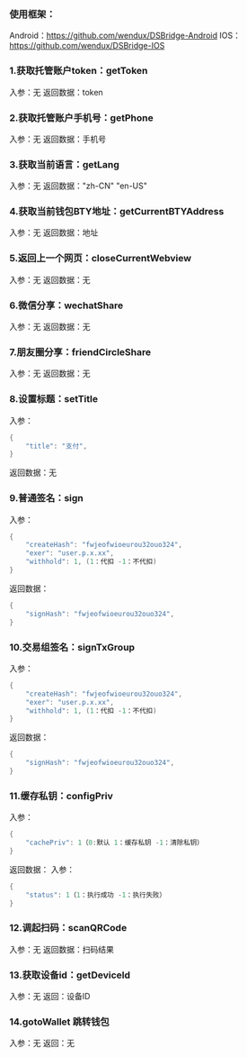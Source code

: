 ### 使用框架：
Android：https://github.com/wendux/DSBridge-Android
IOS：https://github.com/wendux/DSBridge-IOS

### 1.获取托管账户token：getToken
入参：无
返回数据：token

### 2.获取托管账户手机号：getPhone
入参：无
返回数据：手机号

### 3.获取当前语言：getLang
入参：无
返回数据："zh-CN"  "en-US"


### 4.获取当前钱包BTY地址：getCurrentBTYAddress
入参：无
返回数据：地址

### 5.返回上一个网页：closeCurrentWebview
入参：无
返回数据：无

### 6.微信分享：wechatShare
入参：无
返回数据：无

### 7.朋友圈分享：friendCircleShare
入参：无
返回数据：无

### 8.设置标题：setTitle
入参：
```java
{
	"title": "支付",
}
```
返回数据：无

### 9.普通签名：sign
入参：
```java
{
	"createHash": "fwjeofwioeurou32ouo324",
	"exer": "user.p.x.xx",
	"withhold": 1, (1：代扣 -1：不代扣)
}
```
返回数据：
```java
{
	"signHash": "fwjeofwioeurou32ouo324",
}
```


### 10.交易组签名：signTxGroup
入参：
```java
{
	"createHash": "fwjeofwioeurou32ouo324",
	"exer": "user.p.x.xx",
	"withhold": 1, (1：代扣 -1：不代扣)
}
```
返回数据：
```java
{
	"signHash": "fwjeofwioeurou32ouo324",
}
```

### 11.缓存私钥：configPriv
入参：
```java
{
	"cachePriv": 1（0:默认 1：缓存私钥 -1：清除私钥）
}
```
返回数据：
入参：
```java
{
	"status": 1（1：执行成功 -1：执行失败）
}
```

### 12.调起扫码：scanQRCode
入参：无
返回数据：扫码结果

### 13.获取设备id：getDeviceId
入参：无
返回：设备ID

### 14.gotoWallet 跳转钱包
入参：无
返回：无

